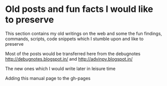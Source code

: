 # Old posts and fun facts I would like to preserve 

This section contains my old writings on the web and some the fun findings,
commands, scripts, code snippets which I stumble upon and like to preserve

Most of the posts would be transferred here from the debugnotes http://debugnotes.blogspot.in/ 
and http://advinpy.blogspot.in/ 

The new ones which I would write later in leisure time 

Adding this manual page to the gh-pages
